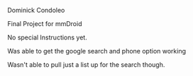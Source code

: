 Dominick Condoleo


Final Project for mmDroid

No special Instructions yet.

Was able to get the google search and phone option working

Wasn't able to pull just a list up for the search though.
